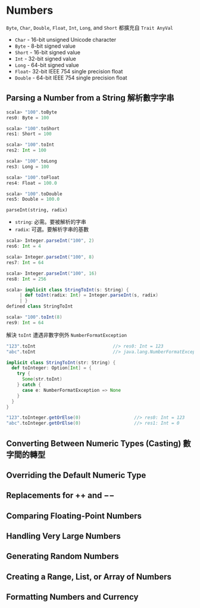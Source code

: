 # Numbers

`Byte`, `Char`, `Double`, `Float`, `Int`, `Long`, and `Short` 都擴充自 `Trait AnyVal`
- `Char` - 16-bit unsigned Unicode character
- `Byte` - 8-bit signed value
- `Short` - 16-bit signed value
- `Int` - 32-bit signed value
- `Long` - 64-bit signed value
- `Float`- 32-bit IEEE 754 single precision float
- `Double` - 64-bit IEEE 754 single precision float

## Parsing a Number from a String 解析數字字串

```scala
scala> "100".toByte
res0: Byte = 100

scala> "100".toShort
res1: Short = 100

scala> "100".toInt
res2: Int = 100

scala> "100".toLong
res3: Long = 100

scala> "100".toFloat
res4: Float = 100.0

scala> "100".toDouble
res5: Double = 100.0
```

`parseInt(string, radix)`
- `string`: 必需。要被解析的字串
- `radix`: 可選。要解析字串的基數
```scala
scala> Integer.parseInt("100", 2)
res6: Int = 4

scala> Integer.parseInt("100", 8)
res7: Int = 64

scala> Integer.parseInt("100", 16)
res8: Int = 256
```

```scala
scala> implicit class StringToInt(s: String) {
     | def toInt(radix: Int) = Integer.parseInt(s, radix)
     | }
defined class StringToInt

scala> "100".toInt(8)
res9: Int = 64
```

解決 `toInt` 遭遇非數字例外 `NumberFormatException`
```scala
"123".toInt                             //> res0: Int = 123
"abc".toInt                             //> java.lang.NumberFormatException: For input string: "abc"
```
```scala
implicit class StringToInt(str: String) {
  def toInteger: Option[Int] = {
    try {
      Some(str.toInt)
    } catch {
      case e: NumberFormatException => None
    }
  }
}

"123".toInteger.getOrElse(0)                    //> res0: Int = 123
"abc".toInteger.getOrElse(0)                    //> res1: Int = 0
```

## Converting Between Numeric Types (Casting) 數字間的轉型

## Overriding the Default Numeric Type 

## Replacements for ++ and −−

## Comparing Floating-Point Numbers

## Handling Very Large Numbers

## Generating Random Numbers

## Creating a Range, List, or Array of Numbers

## Formatting Numbers and Currency
